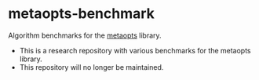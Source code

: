 # metaopts-benchmark
Algorithm benchmarks for the [metaopts](https://github.com/alkenderesi/metaopts) library.

* This is a research repository with various benchmarks for the metaopts library.
* This repository will no longer be maintained.
